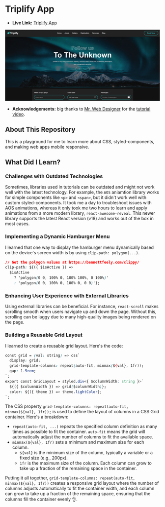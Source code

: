 # Triplify App 
- **Live Link:** [Triplify App](https://trip-lify.netlify.app/)

![Triplify App Thumbnail](src/assets/images/Triplify_thumbnail.png)


- **Acknowledgements:** big thanks to [Mr. Web Designer](https://www.youtube.com/@MrWebDesignerAnas) for the [tutorial video](https://www.youtube.com/watch?v=KRKMlwywJB4).

## About This Repository
This is a playground for me to learn more about CSS, styled-components, and making web apps mobile responsive.

## What Did I Learn?

### Challenges with Outdated Technologies

Sometimes, libraries used in tutorials can be outdated and might not work well with the latest technology. For example, the `AOS` aniamtion library works for simple components like `<p>` and `<span>`, but it didn't work well with custom styled-components. It took me a day to troubleshoot issues with AOS animations, whereas it only took me two hours to learn and apply animations from a more modern library, `react-awesome-reveal`. This newer library supports the latest React version (v18) and works out of the box in most cases.

### Implementing a Dynamic Hamburger Menu

I learned that one way to display the hamburger menu dynamically based on the device's screen width is by using `clip-path: polygon(...)`.
```css
// Get the polygon values at https://bennettfeely.com/clippy/
clip-path: ${({ $isActive }) =>
  $isActive
    ? 'polygon(0 0, 100% 0, 100% 100%, 0 100%)'
    : 'polygon(0 0, 100% 0, 100% 0, 0 0)'};
```

### Enhancing User Experience with External Libraries

Using external libraries can be beneficial. For instance, `react-scroll` makes scrolling smooth when users navigate up and down the page. Without this, scrolling can be laggy due to many high-quality images being rendered on the page.


### Building a Reusable Grid Layout
I learned to create a reusable grid layout. Here's the code:

```css
const grid = (val: string) => css`
  display: grid;
  grid-template-columns: repeat(auto-fit, minmax(${val}, 1fr));
  gap: 1.5rem;
`;
export const GridLayout = styled.div<{ $columnWidth: string }>`
  ${({ $columnWidth }) => grid($columnWidth)};
  color: ${({ theme }) => theme.lightColor};
`;
```
The CSS property `grid-template-columns: repeat(auto-fit, minmax(${val}, 1fr));` is used to define the layout of columns in a CSS Grid container. Here's a breakdown:

- `repeat(auto-fit, ...)` repeats the specified column definition as many times as possible to fit the container. `auto-fit` means the grid will automatically adjust the number of columns to fit the available space.
- `minmax(${val}, 1fr)` sets a minimum and maximum size for each column.
  - `${val}` is the minimum size of the column, typically a variable or a fixed size (e.g., 200px).
  - `1fr` is the maximum size of the column. Each column can grow to take up a fraction of the remaining space in the container.

Putting it all together, `grid-template-columns: repeat(auto-fit, minmax(${val}, 1fr))` creates a responsive grid layout where the number of columns adjusts automatically to fit the container width, and each column can grow to take up a fraction of the remaining space, ensuring that the columns fill the container evenly 👌.
